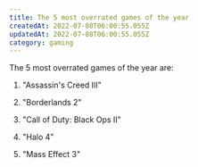 ```yaml
---
title: The 5 most overrated games of the year
createdAt: 2022-07-08T06:00:55.055Z
updatedAt: 2022-07-08T06:00:55.055Z
category: gaming
---
```


The 5 most overrated games of the year are: 

1. "Assassin's Creed III"

2. "Borderlands 2"

3. "Call of Duty: Black Ops II"

4. "Halo 4"

5. "Mass Effect 3"
